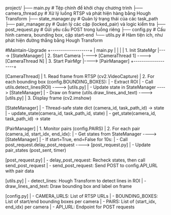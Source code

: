 project/
├── main.py              # Tệp chính để khởi chạy chương trình
├── camera_thread.py     # Xử lý luồng RTSP và phát hiện hàng bằng Hough Transform
├── state_manager.py     # Quản lý trạng thái của các task_path
├── pair_manager.py      # Quản lý các cặp (locked_pair) và logic kiểm tra
├── post_request.py      # Gửi yêu cầu POST trong luồng riêng
├── config.py            # Cấu hình camera, bounding box, cặp start-end
└── utils.py             # Hàm tiện ích, như phát hiện đường thẳng bằng Hough Transform

#Maintain-Upgrade
+-------------------+
|      main.py      |
|                   |
| 1. Init StateMgr  |----> [StateManager]
| 2. Start Camera   |----> [CameraThread 1] ----> [CameraThread N]
| 3. Start PairMgr  |----> [PairManager]
+-------------------+

[CameraThread]
  | 1. Read frame from RTSP (cv2.VideoCapture)
  | 2. For each bounding box (config.BOUNDING_BOXES):
  |    - Extract ROI
  |    - Call utils.detect_lines(ROI) ----> [utils.py]
  |    - Update state in StateManager ----> [StateManager]
  |    - Draw on frame (utils.draw_lines_and_text) ----> [utils.py]
  | 3. Display frame (cv2.imshow)

[StateManager]
  | - Thread-safe state dict (camera_id, task_path_id) -> state
  | - update_state(camera_id, task_path_id, state)
  | - get_state(camera_id, task_path_id) -> state

[PairManager]
  | 1. Monitor pairs (config.PAIRS)
  | 2. For each pair (camera_id, start_idx, end_idx):
  |    - Get states from StateManager ----> [StateManager]
  |    - If start=True, end=False for 10s:
  |       - Call post_request.delay_post_request ----> [post_request.py]
  |    - Update pair_states (post_sent, timer)

[post_request.py]
  | - delay_post_request: Recheck states, then call send_post_request
  | - send_post_request: Send POST to config.API_URL with pair data

[utils.py]
  | - detect_lines: Hough Transform to detect lines in ROI
  | - draw_lines_and_text: Draw bounding box and label on frame

[config.py]
  | - CAMERA_URLS: List of RTSP URLs
  | - BOUNDING_BOXES: List of start/end bounding boxes per camera
  | - PAIRS: List of (start_idx, end_idx) per camera
  | - API_URL: Endpoint for POST requests